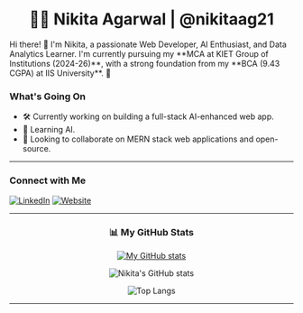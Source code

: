 <div align="center">

# 👩‍💻 **Nikita Agarwal | @nikitaag21**

</div>
Hi there! 👋 I'm Nikita, a passionate Web Developer, AI Enthusiast, and Data Analytics Learner.  
I'm currently pursuing my **MCA at KIET Group of Institutions (2024-26)**, with a strong foundation from my **BCA (9.43 CGPA) at IIS University**. 🚀    



###  What's Going On
- 🛠️ Currently working on building a full-stack AI-enhanced web app.
- 🌱 Learning AI.
- 🤝 Looking to collaborate on MERN stack web applications and open-source.

---

###  Connect with Me
[![LinkedIn](https://img.shields.io/badge/LinkedIn-Connect-blue?logo=linkedin&style=for-the-badge)](https://www.linkedin.com/in/nikita-agarwal-365a8b239/)
[![Website](https://img.shields.io/badge/Portfolio-Visit-purple?logo=react&style=for-the-badge)](https://your-portfolio.vercel.app)

---

<div align="center">

### 📊 My GitHub Stats  

[![My GitHub stats](https://github-readme-stats.vercel.app/api?username=nikitaag21&show_icons=true&theme=tokyonight)](https://github.com/nikitaag21)

![Nikita's GitHub stats](https://github-readme-stats.vercel.app/api?username=nikitaag21&show_icons=true&theme=radical&hide_border=true)

![Top Langs](https://github-readme-stats.vercel.app/api/top-langs/?username=nikitaag21&layout=compact&theme=gruvbox&hide_border=true)

</div>

---
